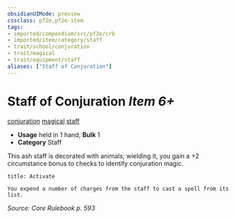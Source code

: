 ```yaml
---
obsidianUIMode: preview
cssclass: pf2e,pf2e-item
tags:
- imported/compendium/src/pf2e/crb
- imported/item/category/staff
- trait/school/conjuration
- trait/magical
- trait/equipment/staff
aliases: ["Staff of Conjuration"]
---
```

# Staff of Conjuration *Item 6+*  
[conjuration](conjuration.md)  [magical](magical.md)  [staff](rules/traits/staff.md)  

- **Usage** held in 1 hand; **Bulk** 1
- **Category** Staff

This ash staff is decorated with animals; wielding it, you gain a +2 circumstance bonus to checks to identify conjuration magic.

```ad-embed-ability
title: Activate

You expend a number of charges from the staff to cast a spell from its list.
```

*Source: Core Rulebook p. 593*